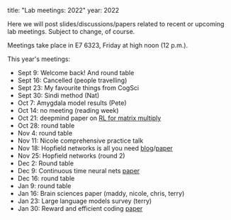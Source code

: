title: "Lab meetings: 2022"
year: 2022

Here we will post slides/discussions/papers related to recent or upcoming lab meetings. Subject to change, of course.

Meetings take place in E7 6323, Friday at high noon (12 p.m.).

This year's meetings:

* Sept 9: Welcome back! And round table
* Sept 16: Cancelled (people travelling)
* Sept 23: My favourite things from CogSci
* Sept 30: Sindi method (Nat)
* Oct 7: Amygdala model results (Pete)
* Oct 14: no meeting (reading week)
* Oct 21: deepmind paper on [RL for matrix multiply](https://www.nature.com/articles/s41586-022-05172-4)
* Oct 28: round table
* Nov 4: round table
* Nov 11: Nicole comprehensive practice talk
* Nov 18: Hopfield networks is all you need [blog](https://ml-jku.github.io/hopfield-layers/)/[paper](https://arxiv.org/pdf/2008.02217.pdf)
* Nov 25: Hopfield networks (round 2)
* Dec 2: Round table
* Dec 9: Continuous time neural nets [paper](https://www.nature.com/articles/s42256-022-00556-7)
* Dec 16: round table
* Jan 9: round table
* Jan 16: Brain sciences paper (maddy, nicole, chris, terry)
* Jan 23: Large language models survey (terry)
* Jan 30: Reward and efficient coding [paper](https://www.biorxiv.org/content/10.1101/2022.11.03.515104v1)

